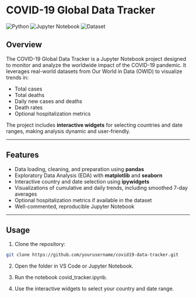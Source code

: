 # COVID-19 Global Data Tracker

![Python](https://img.shields.io/badge/Python-3.10-blue?logo=python)
![Jupyter Notebook](https://img.shields.io/badge/Jupyter-Notebook-orange?logo=jupyter)
![Dataset](https://img.shields.io/badge/Dataset-OWID-lightgrey)

## Overview
The COVID-19 Global Data Tracker is a Jupyter Notebook project designed to monitor and analyze the worldwide impact of the COVID-19 pandemic. It leverages real-world datasets from Our World in Data (OWID) to visualize trends in:

- Total cases
- Total deaths
- Daily new cases and deaths
- Death rates
- Optional hospitalization metrics

The project includes **interactive widgets** for selecting countries and date ranges, making analysis dynamic and user-friendly.

---

## Features
- Data loading, cleaning, and preparation using **pandas**  
- Exploratory Data Analysis (EDA) with **matplotlib** and **seaborn**  
- Interactive country and date selection using **ipywidgets**  
- Visualizations of cumulative and daily trends, including smoothed 7-day averages  
- Optional hospitalization metrics if available in the dataset  
- Well-commented, reproducible Jupyter Notebook

---

## Usage
1. Clone the repository:
```bash
git clone https://github.com/yourusername/covid19-data-tracker.git
```
2. Open the folder in VS Code or Jupyter Notebook.

3. Run the notebook covid_tracker.ipynb.

4. Use the interactive widgets to select your country and date range.